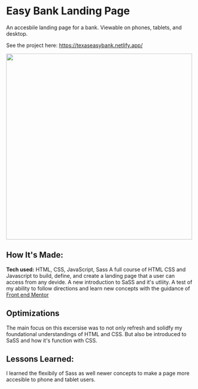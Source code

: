 # Easy Bank Landing Page
An accesbile landing page for a bank. Viewable on phones, tablets, and desktop.

See the project here: https://texaseasybank.netlify.app/


<img src="demo/easybank.gif" width="500" height="%100"/>

## How It's Made:
**Tech used:** HTML, CSS, JavaScript, Sass
A full course of HTML CSS and Javascript to build, define, and create a landing page that a user can access from any devide. A new introduction to SaSS and it's utliity. A test of my ability to follow directions and learn new concepts with the guidance of 
<a href="https://www.frontendmentor.io/home" target="_blank">Front end Mentor</a>

## Optimizations

The main focus on this excersise was to not only refresh and solidfy my foundational understandings of HTML and CSS. But also be introduced to SaSS and how it's function with CSS.

## Lessons Learned:

I learned the flexibily of Sass as well newer concepts to make a page more accesible to phone and tablet users. 

